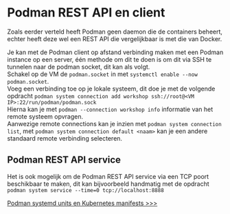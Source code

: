# Podman REST API en client
Zoals eerder verteld heeft Podman geen daemon die de containers beheert, echter heeft deze wel een REST API die vergelijkbaar is met die van Docker.

Je kan met de Podman client op afstand verbinding maken met een Podman instance op een server, één methode om dit te doen is om dit via SSH te tunnelen naar de podman socket, dit kan als volgt.  
Schakel op de VM de `podman.socket` in met `systemctl enable --now podman.socket`.  
Voeg een verbinding toe op je lokale systeem, dit doe je met de volgende opdracht `podman system connection add workshop ssh://root@<VM IP>:22/run/podman/podman.sock`  
Hierna kan je met `podman --connection workshop info` informatie van het remote systeem opvragen.  
Aanwezige remote connections kan je inzien met `podman system connection list`, met `podman system connection default <naam>` kan je een andere standaard remote verbinding selecteren.

## Podman REST API service
Het is ook mogelijk om de Podman REST API service via een TCP poort beschikbaar te maken, dit kan bijvoorbeeld handmatig met de opdracht `podman system service --time=0 tcp://localhost:8888`

[Podman systemd units en Kubernetes manifests >>>](09-systemd-units-kube-manifests.md)
